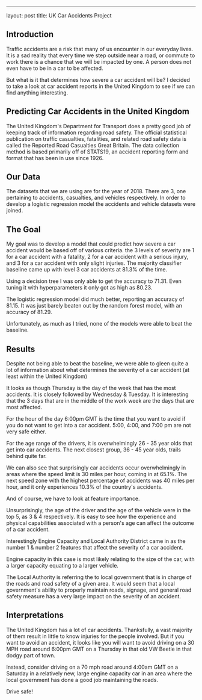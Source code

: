 ---
layout: post
title: UK Car Accidents Project

## Introduction
Traffic accidents are a risk that many of us encounter in our everyday lives. It is a sad reality that every time we step outside near a road, or commute to work there is a chance that we will be impacted by one. A person does not even have to be in a car to be affected.

But what is it that determines how severe a car accident will be? I decided to take a look at car accident reports in the United Kingdom to see if we can find anything interesting.

## Predicting Car Accidents in the United Kingdom
The United Kingdom's Department for Transport does a pretty good job of keeping track of information regarding road safety. The official statistical publication on traffic casualties, fatalities, and related road safety data is called the Reported Road Casualties Great Britain. The data collection method is based primarily off of STATS19, an accident reporting form and format that has been in use since 1926. 

## Our Data
The datasets that we are using are for the year of 2018. There are 3, one pertaining to accidents, casualties, and vehicles respectively. In order to develop a logistic regression model the accidents and vehicle datasets were joined. 

## The Goal
My goal was to develop a model that could predict how severe a car accident would be based off of various criteria. the 3 levels of severity are 1 for a car accident with a fatality, 2 for a car accident with a serious injury, and 3 for a car accident with only slight injuries. The majority classifier baseline came up with level 3 car accidents at 81.3% of the time. 

Using a decision tree I was only able to get the accuracy to 71.31. Even tuning it with hyperparameters it only got as high as 80.23.

The logistic regression model did much better, reporting an accuracy of 81.15. It was just barely beaten out by the random forest model, with an accuracy of 81.29.

Unfortunately, as much as I tried, none of the models were able to beat the baseline. 

## Results
Despite not being able to beat the baseline, we were able to gleen quite a lot of information about what determines the severity of a car accident (at least within the United Kingdom)

It looks as though Thursday is the day of the week that has the most accidents. It is closely followed by Wednesday & Tuesday. It is interesting that the 3 days that are in the middle of the work week are the days that are most affected.

For the hour of the day 6:00pm GMT is the time that you want to avoid if you do not want to get into a car accident. 5:00, 4:00, and 7:00 pm are not very safe either.

For the age range of the drivers, it is overwhelmingly 26 - 35 year olds that get into car accidents. The next closest group, 36 - 45 year olds, trails behind quite far.

We can also see that surprisingly car accidents occur overwhelmingly in areas where the speed limit is 30 miles per hour, coming in at 65.1%. The next speed zone with the highest percentage of accidents was 40 miles per hour, and it only experiences 10.3% of the country's accidents.

And of course, we have to look at feature importance.

Unsurprisingly, the age of the driver and the age of the vehicle were in the top 5, as 3 & 4 respectively. It is easy to see how the experience and physical capabilities associated with a person's age can affect the outcome of a car accident. 

Interestingly Engine Capacity and Local Authority District came in as the number 1 & number 2 features that affect the severity of a car accident. 

Engine capacity in this case is most likely relating to the size of the car, with a larger capacity equating to a larger vehicle. 

The Local Authority is referring the to local government that is in charge of the roads and road safety of a given area. It would seem that a local government's ability to properly maintain roads, signage, and general road safety measure has a very large impact on the severity of an accident.

## Interpretations
The United Kingdom has a lot of car accidents. Thanksfully, a vast majority of them result in little to know injuries for the people involved. But if you want to avoid an accident, it looks like you will want to avoid driving on a 30 MPH road around 6:00pm GMT on a Thursday in that old VW Beetle in that dodgy part of town.

Instead, consider driving on a 70 mph road around 4:00am GMT on a Saturday in a relatively new, large engine capacity car in an area where the local government has done a good job maintaining the roads. 

Drive safe!
